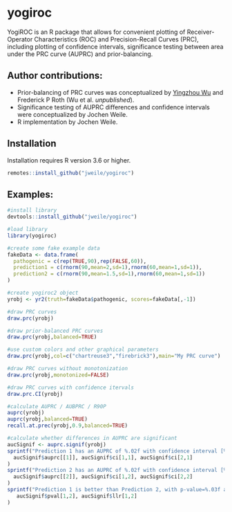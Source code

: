 # yogiroc
YogiROC is an R package that allows for convenient plotting of Receiver-Operator Characteristics (ROC) and Precision-Recall Curves (PRC), including plotting of confidence intervals, significance testing between area under the PRC curve (AUPRC) and prior-balancing.

## Author contributions:
 * Prior-balancing of PRC curves was conceptualized by [Yingzhou Wu](https://github.com/joewuca) and Frederick P Roth (Wu et al. *unpublished*).
 * Significance testing of AUPRC differences and confidence intervals were conceptualized by Jochen Weile.
 * R implementation by Jochen Weile.

## Installation
Installation requires R version 3.6 or higher.
```R
remotes::install_github("jweile/yogiroc")
```

## Examples:
```R
#install library
devtools::install_github("jweile/yogiroc")

#load library
library(yogiroc)

#create some fake example data
fakeData <- data.frame(
  pathogenic = c(rep(TRUE,90),rep(FALSE,60)),
  prediction1 = c(rnorm(90,mean=2,sd=1),rnorm(60,mean=1,sd=1)),
  prediction2 = c(rnorm(90,mean=1.5,sd=1),rnorm(60,mean=1,sd=1))
)

#create yogiroc2 object
yrobj <- yr2(truth=fakeData$pathogenic, scores=fakeData[,-1])

#draw PRC curves
draw.prc(yrobj)

#draw prior-balanced PRC curves
draw.prc(yrobj,balanced=TRUE)

#use custom colors and other graphical parameters
draw.prc(yrobj,col=c("chartreuse3","firebrick3"),main="My PRC curve")

#draw PRC curves without monotonization
draw.prc(yrobj,monotonized=FALSE)

#draw PRC curves with confidence itervals
draw.prc.CI(yrobj)

#calculate AUPRC / AUBPRC / R90P
auprc(yrobj)
auprc(yrobj,balanced=TRUE)
recall.at.prec(yrobj,0.9,balanced=TRUE)

#calculate whether differences in AUPRC are significant
aucSignif <- auprc.signif(yrobj)
sprintf("Prediction 1 has an AUPRC of %.02f with confidence interval [%.02f;%.02f].",
  aucSignif$auprc[[1]], aucSignif$ci[1,1], aucSignif$ci[2,1]
)
sprintf("Prediction 2 has an AUPRC of %.02f with confidence interval [%.02f;%.02f].",
  aucSignif$auprc[[2]], aucSignif$ci[1,2], aucSignif$ci[2,2]
)
sprintf("Prediction 1 is better than Prediction 2, with p-value=%.03f and LLR=%.02f",
   aucSignif$pval[1,2], aucSignif$llr[1,2]
)

```

